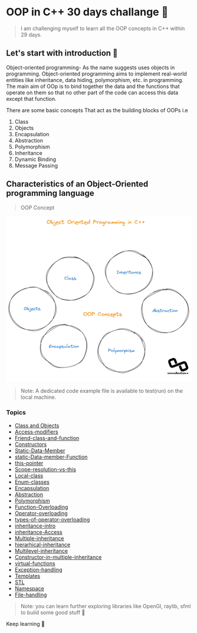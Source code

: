 # OOP in C++ 30 days challange 👀
> I am challenging myself to learn all the OOP concepts in C++ within 29 days.

## Let's start with introduction 📝
Object-oriented programming- As the name suggests uses objects in programming. Object-oriented programming aims to implement real-world entities like inheritance, data hiding, polymorphism, etc. in programming. The main aim of OOp is to bind together the data and the functions that operate on them so that no other part of the code can access this data except that function.

There are some basic concepts That act as the building blocks of OOPs i.e

1. Class
1. Objects
1. Encapsulation
1. Abstraction
1. Polymorphism
1. Inheritance
1. Dynamic Binding
1. Message Passing


## Characteristics of an Object-Oriented programming language
>OOP Concept


![oop Concepts!](/images/oop-concept.png)

> Note: A dedicated code example file is available to test(run) on the local machine. 
### Topics
- [Class and Objects](/Day-1-Class-Objects-intro/Readme.md)
- [Access-modifiers](/Day-2-Access-modifiers/Readme.md)
- [Friend-class-and-function](/Day-3-Friend-class-and-function/readme.md)
- [Constructors](/Day-4-Constructors/Readme.md)
- [Static-Data-Member](/Day-6-Static-Data-Member/Readme.md)
- [static-Data-member-Function](/Day-7-Static-member-function/Readme.md)
- [this-pointer](/Day-8-this-pointer/readme.md)
- [Scope-resolution-vs-this](/Day-9-Scope-resolution-vs-this/Readme.md)
- [Local-class](/Day-10-Local-Class/Readme.md)
- [Enum-classes](/Day-11-Enum-Classes/Readme.md)
- [Encapsulation](/Day-12-Encapsulation/Readme.md)
- [Abstraction](/Day-13-Abstraction/Readme.md)
- [Polymorphism](/Day-14-Polymorphism/readme.md)
- [Function-Overloading](/Day-15-function-overloading/Readme.md)
- [Operator-overloading](/Day-16-Operator-Overloading/readme.md)
- [types-of-operator-overloading](/Day-17-Types-of-operator-overloading/Readme.md)
- [inheritance-intro](/Day-18-inheritance-intro/readme.md)
- [inheritance-Access](/Day-19-inheritance-Access/readme.md)
- [Multiple-inheritance](/Day-20-Multiple-inheritance/readme.md)
- [hierarhical-inheritance](/Day-21-hierarhical-inheritance/readme.md)
- [Multilevel-inheritance](/Day-22-Multilevel-inheritance/readme.md)
- [Constructor-in-multiple-inheritance](/Day-23-Constructor-in-multiple-inheritance/readme.md)
- [virtual-functions](/Day-24-virtual-functions/readme.md)
- [Exception-handling](/Day-25-Exception-handling/readme.md)
- [Templates](/Day-26-Templates/readme.md)
- [STL](/Day-27-STL/readme.md)
- [Namespace](/Day-28-NameSpace/Readme.md)
- [File-handling](/Day-29-Files-and-Streams/readme.md)

> Note: you can learn further exploring libraries like OpenGl, raylib, sfml to build some good stuff 🍃

Keep learning 🌸

